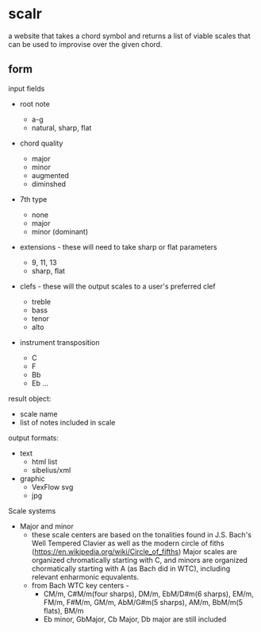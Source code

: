 # scalr

a website that takes a chord symbol and returns a list of viable scales that can
be used to improvise over the given chord.

## form


input fields 

- root note
    - a-g
    - natural, sharp, flat
- chord quality
    - major
    - minor
    - augmented
    - diminshed
- 7th type
    - none
    - major
    - minor (dominant)

- extensions - these will need to take sharp or flat parameters 
     - 9, 11, 13
     - sharp, flat

 - clefs - these will the output scales to a user's preferred clef
    - treble
    - bass
    - tenor
    - alto
 - instrument transposition
    - C
    - F
    - Bb
    - Eb
...

result object:
- scale name
- list of notes included in scale


output formats:
- text
    - html list
    - sibelius/xml
- graphic
    - VexFlow svg
    - jpg
    

Scale systems
- Major and minor
    - these scale centers are based on the tonalities found in J.S. Bach's Well Tempered Clavier as well as the modern circle of fiths (https://en.wikipedia.org/wiki/Circle_of_fifths) Major scales are organized chromatically starting with C, and minors are organized chormatically starting with A (as Bach did in WTC), including relevant enharmonic equvalents.
    - from Bach WTC key centers - 
      - CM/m, C#M/m(four sharps), DM/m, EbM/D#m(6 sharps), EM/m, FM/m, F#M/m, GM/m, AbM/G#m(5 sharps), AM/m, BbM/m(5 flats), BM/m
      - Eb minor, GbMajor, Cb Major, Db major are still included